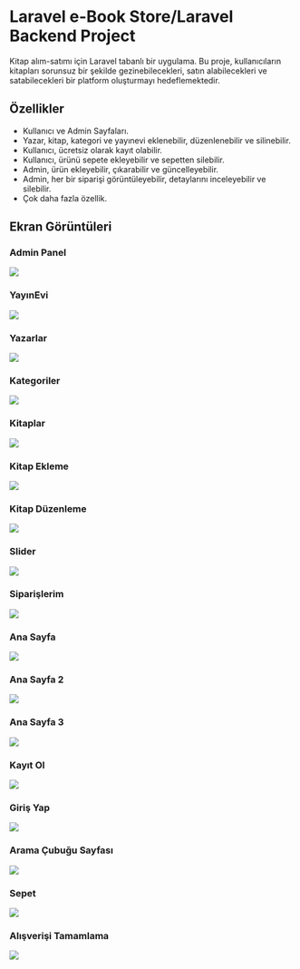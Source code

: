 # Laravel e-Book Store/Laravel Backend Project

Kitap alım-satımı için Laravel tabanlı bir uygulama. Bu proje, kullanıcıların kitapları sorunsuz bir şekilde gezinebilecekleri, satın alabilecekleri ve satabilecekleri bir platform oluşturmayı hedeflemektedir.

## Özellikler

- Kullanıcı ve Admin Sayfaları.
- Yazar, kitap, kategori ve yayınevi eklenebilir, düzenlenebilir ve silinebilir.
- Kullanıcı, ücretsiz olarak kayıt olabilir.
- Kullanıcı, ürünü sepete ekleyebilir ve sepetten silebilir.
- Admin, ürün ekleyebilir, çıkarabilir ve güncelleyebilir.
- Admin, her bir siparişi görüntüleyebilir, detaylarını inceleyebilir ve silebilir.
- Çok daha fazla özellik.


## Ekran Görüntüleri

<h3>Admin Panel</h3>

<img src='screenshots/Dashboard.png'>

<h3>YayınEvi</h3>

<img src='screenshots/Publishing House.png'>

<h3>Yazarlar</h3>

<img src='screenshots/Authors.png'>

<h3>Kategoriler</h3>

<img src='screenshots/Categories.png'>

<h3>Kitaplar</h3>

<img src='screenshots/Book List.png'>

<h3>Kitap Ekleme</h3>

<img src='screenshots/BookAdd.png'>

<h3>Kitap Düzenleme</h3>

<img src='screenshots/BookEdit.png'>

<h3>Slider</h3>

<img src='screenshots/Slider.png'>

<h3>Siparişlerim</h3>

<img src='screenshots/My Orders.png'>


<h3>Ana Sayfa</h3>

<img src='screenshots/Mainpage.png'>

<h3>Ana Sayfa 2</h3>

<img src='screenshots/Mainpage2.png'>

<h3>Ana Sayfa 3</h3>

<img src='screenshots/Mainpage3.png'>

<h3>Kayıt Ol</h3>

<img src='screenshots/Register.png'>

<h3>Giriş Yap</h3>

<img src='screenshots/Login.png'>

<h3>Arama Çubuğu Sayfası</h3>

<img src='screenshots/Searchbar.png'>

<h3>Sepet</h3>

<img src='screenshots/Basket.png'>

<h3>Alışverişi Tamamlama</h3>

<img src='screenshots/Shopping Completion.png'>